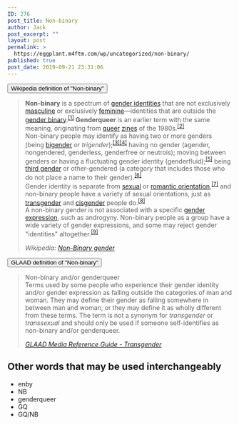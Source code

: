 ```yaml
---
ID: 276
post_title: Non-binary
author: Jack
post_excerpt: ""
layout: post
permalink: >
  https://eggplant.m4ftm.com/wp/uncategorized/non-binary/
published: true
post_date: 2019-09-21 23:31:06
---
```

<!-- wp:kadence/accordion {"uniqueID":"_3f25d7-c7","paneCount":3,"startCollapsed":true,"linkPaneCollapse":false,"contentBorder":[0,0,0,0],"titleStyles":[{"size":[18,"",""],"sizeType":"px","lineHeight":[24,"",""],"lineType":"px","letterSpacing":"","family":"","google":"","style":"","weight":"","variant":"","subset":"","loadGoogle":true,"padding":[10,14,10,14],"marginTop":0,"color":"#555555","background":"#f2f2f2","border":["#555555","#555555","#555555","#555555"],"borderRadius":[0,0,0,0],"borderWidth":[0,0,0,0],"colorHover":"#444444","backgroundHover":"#eeeeee","borderHover":["#eeeeee","#eeeeee","#eeeeee","#eeeeee"],"colorActive":"#ffffff","backgroundActive":"#444444","borderActive":["#444444","#444444","#444444","#444444"],"textTransform":""}]} -->
<div class="wp-block-kadence-accordion alignnone"><div class="kt-accordion-wrap kt-accordion-wrap kt-accordion-id_3f25d7-c7 kt-accordion-has-3-panes kt-active-pane-0 kt-accordion-block kt-pane-header-alignment-left kt-accodion-icon-style-basic kt-accodion-icon-side-right" style="max-width:none"><div class="kt-accordion-inner-wrap" data-allow-multiple-open="true" data-start-open="none"><!-- wp:kadence/pane {"uniqueID":"_16caa6-68"} -->
<div class="wp-block-kadence-pane kt-accordion-pane kt-accordion-pane-1 kt-pane_16caa6-68"><div class="kt-accordion-header-wrap"><button class="kt-blocks-accordion-header kt-acccordion-button-label-show"><div class="kt-blocks-accordion-title-wrap"><span class="kt-blocks-accordion-title">Wikipedia definition of "Non-binary"</span></div><div class="kt-blocks-accordion-icon-trigger"></div></button></div><div class="kt-accordion-panel"><div class="kt-accordion-panel-inner"><!-- wp:quote {"className":"is-style-default"} -->
<blockquote class="wp-block-quote is-style-default"><p><strong>Non-binary</strong> is a spectrum of <a href="https://en.wikipedia.org/wiki/Gender_identity">gender identities</a> that are not exclusively <a href="https://en.wikipedia.org/wiki/Masculine">masculine</a> or exclusively <a href="https://en.wikipedia.org/wiki/Feminine">feminine</a>‍—‌identities that are outside the <a href="https://en.wikipedia.org/wiki/Gender_binary">gender binary</a>.<sup><a href="https://en.wikipedia.org/wiki/Non-binary_gender#cite_note-1">[1]</a></sup> <strong>Genderqueer</strong> is an earlier term with the same meaning, originating from <a href="https://en.wikipedia.org/wiki/Queer">queer</a> <a href="https://en.wikipedia.org/wiki/Zine">zines</a> of the 1980s.<sup><a href="https://en.wikipedia.org/wiki/Non-binary_gender#cite_note-2">[2]</a></sup> <br>Non-binary people may identify as having two or more genders (being <a href="https://en.wikipedia.org/wiki/Bigender">bigender</a> or <em>trigender</em>);<sup><a href="https://en.wikipedia.org/wiki/Non-binary_gender#cite_note-Bosson-2018-3">[3]</a><a href="https://en.wikipedia.org/wiki/Non-binary_gender#cite_note-Whyte-4">[4]</a></sup>  having no gender (agender, nongendered, genderless, genderfree or  neutrois); moving between genders or having a fluctuating gender  identity (genderfluid);<sup><a href="https://en.wikipedia.org/wiki/Non-binary_gender#cite_note-5">[5]</a></sup> being <a href="https://en.wikipedia.org/wiki/Third_gender">third gender</a> or other-gendered (a category that includes those who do not place a name to their gender).<sup><a href="https://en.wikipedia.org/wiki/Non-binary_gender#cite_note-6">[6]</a></sup> <br>Gender identity is separate from <a href="https://en.wikipedia.org/wiki/Sexual_orientation">sexual</a> or <a href="https://en.wikipedia.org/wiki/Romantic_orientation">romantic orientation</a>,<sup><a href="https://en.wikipedia.org/wiki/Non-binary_gender#cite_note-glaad_transgender-7">[7]</a></sup> and non-binary people have a variety of sexual orientations, just as <a href="https://en.wikipedia.org/wiki/Transgender">transgender</a> and <a href="https://en.wikipedia.org/wiki/Cisgender">cisgender</a> people do.<sup><a href="https://en.wikipedia.org/wiki/Non-binary_gender#cite_note-8">[8]</a></sup> <br>A non-binary gender is not associated with a specific <a href="https://en.wikipedia.org/wiki/Gender_expression">gender expression</a>,  such as androgyny. Non-binary people as a group have a wide variety of  gender expressions, and some may reject gender "identities" altogether.<sup><a href="https://en.wikipedia.org/wiki/Non-binary_gender#cite_note-Schorn-9">[9]</a></sup> </p><cite>Wikipedia:  <a href="https://en.wikipedia.org/wiki/Non-binary_gender">Non-Binary gender</a></cite></blockquote>
<!-- /wp:quote -->

<!-- wp:paragraph -->
<p></p>
<!-- /wp:paragraph --></div></div></div>
<!-- /wp:kadence/pane -->

<!-- wp:kadence/pane {"id":3,"uniqueID":"_02cab0-61"} -->
<div class="wp-block-kadence-pane kt-accordion-pane kt-accordion-pane-3 kt-pane_02cab0-61"><div class="kt-accordion-header-wrap"><button class="kt-blocks-accordion-header kt-acccordion-button-label-show"><div class="kt-blocks-accordion-title-wrap"><span class="kt-blocks-accordion-title">GLAAD definition of "Non-binary"</span></div><div class="kt-blocks-accordion-icon-trigger"></div></button></div><div class="kt-accordion-panel"><div class="kt-accordion-panel-inner"><!-- wp:quote -->
<blockquote class="wp-block-quote"><p>Non-binary and/or genderqueer<br>Terms used by some people who  experience their gender identity and/or gender expression as falling  outside the categories of man and woman. They may define their gender as  falling somewhere in between man and woman, or they may define it as  wholly different from these terms. The term is not a synonym for <em>transgender </em>or <em>transsexual </em>and should only be used if someone self-identifies as non-binary and/or genderqueer.</p><cite><a href="https://www.glaad.org/reference/transgender">GLAAD Media Reference Guide - Transgender</a></cite></blockquote>
<!-- /wp:quote --></div></div></div>
<!-- /wp:kadence/pane --></div></div></div>
<!-- /wp:kadence/accordion -->

<!-- wp:heading -->
<h2>Other words that may be used interchangeably</h2>
<!-- /wp:heading -->

<!-- wp:list -->
<ul><li>enby</li><li>NB</li><li>genderqueer</li><li>GQ</li><li>GQ/NB</li></ul>
<!-- /wp:list -->